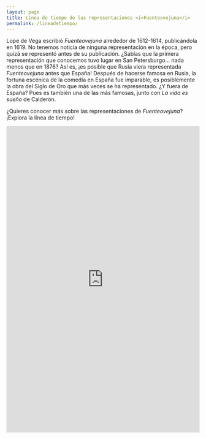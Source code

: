 ```yaml
---
layout: page
title: Línea de tiempo de las representaciones <i>Fuenteovejuna</i>
permalink: /lineadetiempo/
---
```

Lope de Vega escribió _Fuenteovejuna_ alrededor de 1612-1614, publicándola en 1619. No tenemos noticia de ninguna representación en la época, pero quizá se representó antes de su publicación. ¿Sabías que la primera representación que conocemos tuvo lugar en San Petersburgo... nada menos que en 1876? Así es, ¡es posible que Rusia viera representada _Fuenteovejuna_ antes que España! Después de hacerse famosa en Rusia, la fortuna escénica de la comedia en España fue imparable, es posiblemente la obra del Siglo de Oro que más veces se ha representado. ¿Y fuera de España? Pues es también una de las más famosas, junto con _La vida es sueño_ de Calderón. 

¿Quieres conocer más sobre las representaciones de _Fuenteovejuna_? ¡Explora la línea de tiempo!

<iframe src='https://cdn.knightlab.com/libs/timeline3/latest/embed/index.html?source=1jjTyDDROB_Fnd9_q3W8ZOkG4SFXkxKAFhKTr6a2HUNc&font=Default&lang=en&initial_zoom=2&height=800&theme=https://cors-anywhere.herokuapp.com/https://raw.githubusercontent.com/dxvidmr/todosauna/main/assets/timeline.css' width='100%' height='800' webkitallowfullscreen mozallowfullscreen allowfullscreen frameborder='0'></iframe>